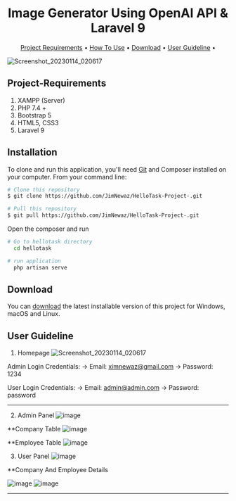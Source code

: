 
<h1 align="center">
  <br>  
    Image Generator Using OpenAI API & Laravel 9
  <br>
</h1>





<p align="center">
  <a href="#Project-Requirements">Project Requirements</a> •
  <a href="#installation">How To Use</a> •
  <a href="#download">Download</a> •
  <a href="#user-guideline">User Guideline</a> •  
</p>

![Screenshot_20230114_020617](https://user-images.githubusercontent.com/63665452/212410379-3793d41e-5989-4433-8ac2-5bf8c6a8ca14.png)

## Project-Requirements

1) XAMPP (Server) 
2) PHP 7.4 + 
3) Bootstrap 5
4) HTML5, CSS3
5) Laravel 9



## Installation

To clone and run this application, you'll need [Git](https://git-scm.com) and Composer installed on your computer. From your command line:

```bash
# Clone this repository
$ git clone https://github.com/JimNewaz/HelloTask-Project-.git

# Pull this repository
$ git pull https://github.com/JimNewaz/HelloTask-Project-.git

```

Open the composer and run 

```bash
# Go to hellotask directory
  cd hellotask

# run application
  php artisan serve

```


## Download

You can [download](https://github.com/JimNewaz/HelloTask-Project-) the latest installable version of this project for Windows, macOS and Linux.

## User Guideline

1) Homepage 
![Screenshot_20230114_020617](https://user-images.githubusercontent.com/63665452/212410443-4bf71242-37db-4bdd-a5e2-04128ad534fa.png)
 
Admin Login Credentials: 
-> Email: ximnewaz@gmail.com
-> Password: 1234

User Login Credentials: 
-> Email: admin@admin.com
-> Password: password

<hr>

2) Admin Panel
![image](https://user-images.githubusercontent.com/63665452/212410710-c1d71f10-b043-4491-869b-26f74c078306.png)


**Company Table
![image](https://user-images.githubusercontent.com/63665452/212411039-9db96e6b-7d0c-4a8e-b5f6-3987fa82df07.png)

**Employee Table
![image](https://user-images.githubusercontent.com/63665452/212411109-c9392f5d-e6d7-4be2-bee8-c21174a522f1.png)


3) User Panel 
![image](https://user-images.githubusercontent.com/63665452/212410858-8ec1b84b-978c-49dd-b8f8-b5a8ac0b2721.png)


**Company And Employee Details

![image](https://user-images.githubusercontent.com/63665452/212411217-3f1e3265-28ee-4a56-afeb-d102e472ad38.png)
![image](https://user-images.githubusercontent.com/63665452/212411267-85fd6d68-ecdf-4e74-ae9a-37ca078d9303.png)



---


